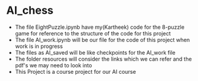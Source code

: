 # AI_chess
- The file EightPuzzle.ipynb have my(Kartheek) code for the 8-puzzle game for reference to the structure of the code for this project
- The file AI_work.ipynb will be our file for the code of this project when work is in progress
- The files as AI_saved will be like checkpoints for the AI_work file
- The folder resources will consider the links which we can refer and the pdf's we may need to look into
- This Project is a course project for our AI course
